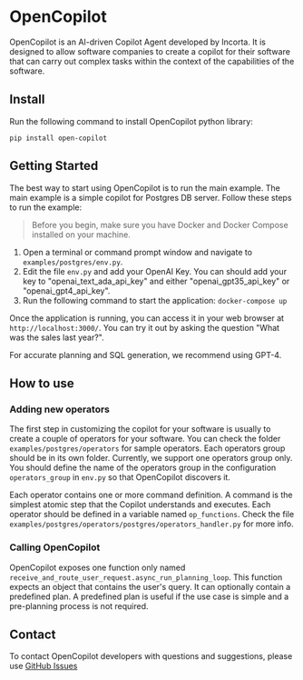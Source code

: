# OpenCopilot

OpenCopilot is an AI-driven Copilot Agent developed by Incorta. It is designed to allow software companies to create a copilot for their software that can carry out complex tasks 
within the context of the capabilities of the software. 


## Install

Run the following command to install OpenCopilot python library:

`pip install open-copilot`


## Getting Started

The best way to start using OpenCopilot is to run the main example. The main example is a simple copilot for Postgres DB server. Follow these steps to run the example:

> Before you begin, make sure you have Docker and Docker Compose installed on your machine.

1. Open a terminal or command prompt window and navigate to `examples/postgres/env.py`.
2. Edit the file `env.py` and add your OpenAI Key. You can should add your key to "openai_text_ada_api_key" and either "openai_gpt35_api_key" or "openai_gpt4_api_key". 
3. Run the following command to start the application:
	 `docker-compose up`

Once the application is running, you can access it in your web browser at `http://localhost:3000/`. You can try it out by asking the question "What was the sales last year?". 

For accurate planning and SQL generation, we recommend using GPT-4.

## How to use

### Adding new operators

The first step in customizing the copilot for your software is usually to create a couple of operators for your software. You can check the folder `examples/postgres/operators` for sample operators. Each operators group should be in its own folder. Currently, we support one operators group only. You should define the name of the operators group in the configuration `operators_group` in `env.py` so that OpenCopilot discovers it.

Each operator contains one or more command definition. A command is the simplest atomic step that the Copilot understands and executes. Each operator should be defined in a variable named `op_functions`. Check the file `examples/postgres/operators/postgres/operators_handler.py` for more info.

### Calling OpenCopilot

OpenCopilot exposes one function only named `receive_and_route_user_request.async_run_planning_loop`. This function expects an object that contains the user's query. It can optionally contain a predefined plan. A predefined plan is useful if the use case is simple and a pre-planning process is not required.


## Contact

To contact OpenCopilot developers with questions and suggestions, please use [GitHub Issues](https://github.com/Incorta/OpenCopilot/issues)
